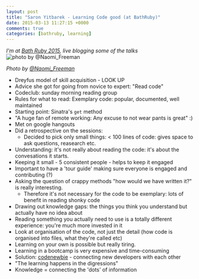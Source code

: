 ```yaml
---
layout: post
title: "Saron Yitbarek - Learning Code good (at BathRuby)"
date: 2015-03-13 11:27:15 +0000
comments: true
categories: [bathruby, learning]
---
```

_I'm at [Bath Ruby 2015](http://2015.bathruby.org/), live blogging some of the
talks_
![photo by
@Naomi\_Freeman](https://pbs.twimg.com/media/B_-Xi25W8AAKFwW.jpg:medium)

_Photo by [@Naomi\_Freeman](https://twitter.com/Naomi_Freeman)_

* Dreyfus model of skill acquisition - LOOK UP
* Advice she got for going from novice to expert: "Read code"
* Codeclub: sunday morning reading group
* Rules for what to read: Exemplary code: popular, documented, well maintained
* Starting point: Sinatra's `get` method
* "A huge fan of remote working: Any excuse to not wear pants is great" :)
* Met on google hangouts
* Did a retrospective on the sessions:
  * Decided to pick only small things: < 100 lines of code: gives space to ask
    questions, reasearch etc.
* Understanding: it's not really about reading the code: it's about the
  convesations it starts.
* Keeping it small - 5 consistent people - helps to keep it engaged
* Important to have a 'tour guide' making sure everyone is engaged and
  contributing (?)
* Asking the question of crappy methods "how would we have written it?" is
  really interesting.
  * Therefore it's not necessary for the code to be exemplary: lots of benefit
    in reading shonky code
* Drawing out knowledge gaps: the things you think you understand but actually
  have no idea about
* Reading something you actually need to use is a totally different
  experience: you're much more invested in it
* Look at organisation of the code, not just the detail (how code is organised
  into files, what they're called etc)
* Learning on your own is possible but really tiring.
* Learning in a bootcamp is very expensive and time-consuming
* Solution: [codenewbie](http://www.codenewbie.org/) - connecting new developers with each other
* "The learning happens in the digressions"
* Knowledge = connecting the 'dots' of information
